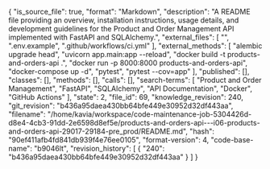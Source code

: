 {
  "is_source_file": true,
  "format": "Markdown",
  "description": "A README file providing an overview, installation instructions, usage details, and development guidelines for the Product and Order Management API implemented with FastAPI and SQLAlchemy.",
  "external_files": [
    "<repository-url>",
    ".env.example",
    ".github/workflows/ci.yml"
  ],
  "external_methods": [
    "alembic upgrade head",
    "uvicorn app.main:app --reload",
    "docker build -t products-and-orders-api .",
    "docker run -p 8000:8000 products-and-orders-api",
    "docker-compose up -d",
    "pytest",
    "pytest --cov=app"
  ],
  "published": [],
  "classes": [],
  "methods": [],
  "calls": [],
  "search-terms": [
    "Product and Order Management",
    "FastAPI",
    "SQLAlchemy",
    "API Documentation",
    "Docker",
    "GitHub Actions"
  ],
  "state": 2,
  "file_id": 69,
  "knowledge_revision": 240,
  "git_revision": "b436a95daea430bb64bfe449e30952d32df443aa",
  "filename": "/home/kavia/workspace/code-maintenance-job-5304426d-d8e4-4cb3-91dd-2e6598d8ef5e/products-and-orders-api---i06-products-and-orders-api-29017-29184-pre_prod/README.md",
  "hash": "90ef411afb4fd841db939f4e76ee0105",
  "format-version": 4,
  "code-base-name": "b9046lt",
  "revision_history": [
    {
      "240": "b436a95daea430bb64bfe449e30952d32df443aa"
    }
  ]
}